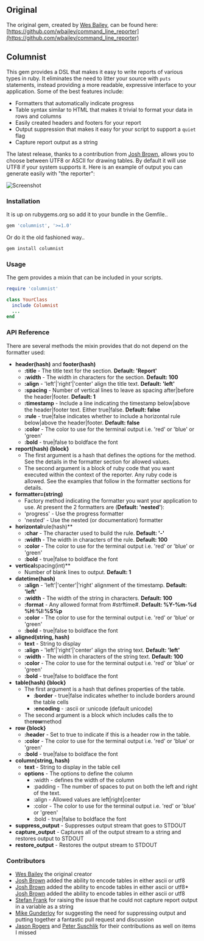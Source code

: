 ## Original

The original gem, created by [Wes Bailey](https://github.com/wbailey), can be found here:
[https://github.com/wbailey/command_line_reporter](https://github.com/wbailey/command_line_reporter)

## Columnist

This gem provides a DSL that makes it easy to write reports of various types in ruby.  It eliminates
the need to litter your source with `puts` statements, instead providing a more readable, expressive
interface to your application.  Some of the best features include:

* Formatters that automatically indicate progress
* Table syntax similar to HTML that makes it trivial to format your data in rows and columns
* Easily created headers and footers for your report
* Output suppression that makes it easy for your script to support a `quiet` flag
* Capture report output as a string

The latest release, thanks to a contribution from [Josh Brown](https://github.com/tobijb), allows you
to choose between UTF8 or ASCII for drawing tables.  By default it will use UTF8 if your system
supports it. Here is an example of output you can generate easily with "the reporter":

![Screenshot](http://i.imgur.com/5izCf.png)

### Installation

It is up on rubygems.org so add it to your bundle in the Gemfile..

```bash
gem 'columnist', '>=1.0'
```

Or do it the old fashioned way..

```bash
gem install columnist
```

### Usage

The gem provides a mixin that can be included in your scripts.

```ruby
require 'columnist'

class YourClass
  include Columnist
  ...
end
```

### API Reference

There are several methods the mixin provides that do not depend on the formatter used:

* **header(hash)** and **footer(hash)**
  * **:title** - The title text for the section. **Default: 'Report'**
  * **:width** - The width in characters for the section. **Default: 100**
  * **:align** - 'left'|'right'|'center' align the title text. **Default: 'left'**
  * **:spacing** - Number of vertical lines to leave as spacing after|before the header|footer.
   **Default: 1**
  * **:timestamp** - Include a line indicating the timestamp below|above the header|footer text.
    Either true|false. **Default: false**
  * **:rule** - true|false indicates whether to include a horizontal rule below|above the
    header|footer. **Default: false**
  * **:color** - The color to use for the terminal output i.e. 'red' or 'blue' or 'green'
  * **:bold** - true|false to boldface the font
* **report(hash) {block}**
  * The first argument is a hash that defines the options for the method. See the details in the
    formatter section for allowed values.
  * The second argument is a block of ruby code that you want executed within the context of the
    reporter.  Any ruby code is allowed.  See the examples that follow in the formatter sections for
    details.
* **formatter=(string)**
  * Factory method indicating the formatter you want your application to use.  At present the 2
    formatters are (**Default: 'nested'**):
  * 'progress' - Use the progress formatter
  * 'nested' - Use the nested (or documentation) formatter
* **horizontal**rule(hash)**
  * **:char** - The character used to build the rule. **Default: '-'**
  * **:width** - The width in characters of the rule. **Default: 100**
  * **:color** - The color to use for the terminal output i.e. 'red' or 'blue' or 'green'
  * **:bold** - true|false to boldface the font
* **vertical**spacing(int)**
  * Number of blank lines to output. **Default: 1**
* **datetime(hash)**
  * **:align** - 'left'|'center'|'right' alignment of the timestamp. **Default: 'left'**
  * **:width** - The width of the string in characters. **Default: 100**
  * **:format** - Any allowed format from #strftime#. **Default: %Y-%m-%d %H:%I:%S%p**
  * **:color** - The color to use for the terminal output i.e. 'red' or 'blue' or 'green'
  * **:bold** - true|false to boldface the font
* **aligned(string, hash)**
  * **text** - String to display
  * **:align** - 'left'|'right'|'center' align the string text. **Default: 'left'**
  * **:width** - The width in characters of the string text. **Default: 100**
  * **:color** - The color to use for the terminal output i.e. 'red' or 'blue' or 'green'
  * **:bold** - true|false to boldface the font
* **table(hash) {block}**
  * The first argument is a hash that defines properties of the table.
    * **:border** - true|false indicates whether to include borders around the table cells
    * **:encoding** - :ascii or :unicode (default unicode)
  * The second argument is a block which includes calls the to the**row**method
* **row {block}**
  * **:header** - Set to true to indicate if this is a header row in the table.
  * **:color** - The color to use for the terminal output i.e. 'red' or 'blue' or 'green'
  * **:bold** - true|false to boldface the font
* **column(string, hash)**
  * **text** - String to display in the table cell
  * **options** - The options to define the column
    * :width - defines the width of the column
    * :padding - The number of spaces to put on both the left and right of the text.
    * :align - Allowed values are left|right|center
    * :color - The color to use for the terminal output i.e. 'red' or 'blue' or 'green'
    * :bold - true|false to boldface the font
* **suppress_output** - Suppresses output stream that goes to STDOUT
* **capture_output** - Captures all of the output stream to a string and restores output to STDOUT
* **restore_output** - Restores the output stream to STDOUT

### Contributors

* [Wes Bailey](https://github.com/wbailey) the original creator
* [Josh Brown](https://github.com/tobijb) added the ability to encode tables in either ascii or utf8
* [Josh Brown](https://github.com/tobijb) added the ability to encode tables in either ascii or utf8* [Josh Brown](https://github.com/tobijb) added the ability to encode tables in either ascii or utf8
* [Stefan Frank](https://github.com/mugwump) for raising the issue that he could not capture report
  output in a variable as a string
* [Mike Gunderloy](https://github.com/ffmike) for suggesting the need for suppressing output and
  putting together a fantastic pull request and discussion
* [Jason Rogers](https://github.com/jacaetevha) and [Peter Suschlik](https://github.com/splattael)
  for their contributions as well on items I missed
